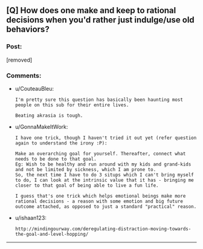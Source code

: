## [Q] How does one make and keep to rational decisions when you'd rather just indulge/use old behaviors?

### Post:

[removed]

### Comments:

- u/CouteauBleu:
  ```
  I'm pretty sure this question has basically been haunting most people on this sub for their entire lives.

  Beating akrasia is tough.
  ```

- u/GonnaMakeItWork:
  ```
  I have one trick, though I haven't tried it out yet (refer question again to understand the irony :P):  

  Make an overarching goal for yourself. Thereafter, connect what needs to be done to that goal.  
  Eg: Wish to be healthy and run around with my kids and grand-kids and not be limited by sickness, which I am prone to.  
  So, the next time I have to do 3 situps which I can't bring myself to do, I can look at the intrinsic value that it has - bringing me closer to that goal of being able to live a fun life.  

  I guess that's one trick which helps emotional beings make more rational decisions - a reason with some emotion and big future outcome attached, as opposed to just a standard "practical" reason.
  ```

- u/ishaan123:
  ```
  http://mindingourway.com/deregulating-distraction-moving-towards-the-goal-and-level-hopping/
  ```

---

